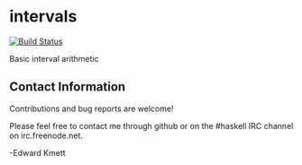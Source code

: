 intervals
==========

[![Build Status](https://secure.travis-ci.org/ekmett/intervals.png?branch=master)](http://travis-ci.org/ekmett/intervals)

Basic interval arithmetic

Contact Information
-------------------

Contributions and bug reports are welcome!

Please feel free to contact me through github or on the #haskell IRC channel on irc.freenode.net.

-Edward Kmett
